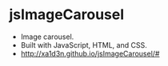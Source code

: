 jsImageCarousel
===============

- Image carousel. 
- Built with JavaScript, HTML, and CSS.
- http://xa1d3n.github.io/jsImageCarousel/#

